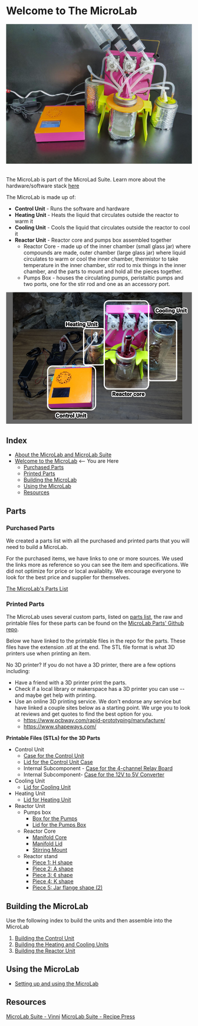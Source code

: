 # Welcome to The MicroLab

<IMG ALT="The MicroLab assembled" SRC="./media/ML_assembled.jpeg" width="800" />

<BR>
<BR>

The MicroLab is part of the MicroLad Suite. Learn more about the hardware/software stack [here](/docs/motivation.md#Meet-the-MicroLab-Suite)


The MicroLab is made up of:
* **Control Unit** - Runs the software and hardware
* **Heating Unit** - Heats the liquid that circulates outside the reactor to warm it
* **Cooling Unit** - Cools the liquid that circulates outside the reactor to cool it
* **Reactor Unit** - Reactor core and pumps box assembled together
   * Reactor Core - made up of the inner chamber (small glass jar) where compounds are made, outer chamber (large glass jar) where liquid circulates to warm or cool the inner chamber, thermistor to take temperature in the inner chamber, stir rod to mix things in the inner chamber, and the parts to mount and hold all the pieces together.
   * Pumps Box - houses the circulating pumps, peristaltic pumps and two ports, one for the stir rod and one as an accessory port.

<IMG ALT="The MicroLab assembled" SRC="./media/ML_units.png" width="600" />

## Index

- [About the MicroLab and MicroLab Suite](docs/motivation.md)
- [Welcome to the MicroLab](docs/index.md)  <-- You are Here
  - [Purchased Parts](#purchased_parts)
  - [Printed Parts](#3d)
  - [Building the MicroLab](#build)
  - [Using the MicroLab](#use)
  - [Resources](#resources)


## Parts

### Purchased Parts
<a name="purchased_parts"></a>

We created a parts list with all the purchased and printed parts that you will need to build a MicroLab.

For the purchased items, we have links to one or more sources. We used the links more as reference so you can see the item and specifications. We did not optimize for price or local availablity. We encourage everyone to look for the best price and supplier for themselves.

[The MicroLab's Parts List](https://github.com/FourThievesVinegar/solderless-microlab/blob/master/docs/microlab-parts-list.xlsx)


### Printed Parts
<a name="3d"></a>

The MicroLab uses several custom parts, listed on [parts list](https://github.com/FourThievesVinegar/solderless-microlab/blob/master/docs/microlab-parts-list.xlsx), the raw and printable files for these parts can be found on the [MicroLab Parts' Github repo](https://github.com/FourThievesVinegar/microlab-parts/tree/master/v6).

Below we have linked to the printable files in the repo for the parts. These files have the extension .stl at the end. The STL file format is what 3D printers use when printing an item.

No 3D printer? If you do not have a 3D printer, there are a few options including:
* Have a friend with a 3D printer print the parts.
* Check if a local library or makerspace has a 3D printer you can use -- and maybe get help with printing.
* Use an online 3D printing service. We don't endorse any service but have linked a couple sites below as a starting point. We urge you to look at reviews and get quotes to find the best option for you.  
  * https://www.pcbway.com/rapid-prototyping/manufacture/
  * https://www.shapeways.com/

**Printable Files (STLs) for the 3D Parts**
* Control Unit
  * [Case for the Control Unit](https://github.com/FourThievesVinegar/microlab-parts/blob/master/v6/control-box/control-box-flat-v.1.0.stl)
  * [Lid for the Control Unit Case](https://github.com/FourThievesVinegar/microlab-parts/blob/master/v6/control-box/control-box-lid-flat-v.1.0.stl)
  * Internal Subcomponent - [Case for the 4-channel Relay Board](https://github.com/FourThievesVinegar/microlab-parts/blob/master/v6/control-box/control-box-flat-v.1.0.stl)
  * Internal Subcomponent- [Case for the 12V to 5V Converter](https://github.com/FourThievesVinegar/microlab-parts/blob/master/v6/control-box/control-box-flat-v.1.0.stl)
* Cooling Unit
  * [Lid for Cooling Unit](https://github.com/FourThievesVinegar/microlab-parts/blob/master/v6/temperature-units/cold-unit-lid-v.1.0.stl)
* Heating Unit
  * [Lid for Heating Unit](https://github.com/FourThievesVinegar/microlab-parts/blob/master/v6/temperature-units/hot-unit-lid-v.1.0.stl)
* Reactor Unit
  * Pumps box
     * [Box for the Pumps](https://github.com/FourThievesVinegar/microlab-parts/blob/master/v6/pumps-box/pumps-box-v.1.0.stl)
     * [Lid for the Pumps Box](https://github.com/FourThievesVinegar/microlab-parts/blob/master/v6/pumps-box/pumps-box-lid-v0.3.stl)
  * Reactor Core
     * [Manifold Core](https://github.com/FourThievesVinegar/microlab-parts/blob/master/v6/reactor-manifold/reactor-manifold-core-v0.1.stl)
     * [Manifold Lid](https://github.com/FourThievesVinegar/microlab-parts/blob/master/v6/reactor-manifold/reactor-manifold-lid-v0.1.stl)
     * [Stirring Mount](  https://github.com/FourThievesVinegar/microlab-parts/blob/master/v6/reactor-manifold/stirring-mount-screws-accessible.stl)
  * Reactor stand
     * [Piece 1: H shape](https://github.com/FourThievesVinegar/microlab-parts/blob/master/v6/reactor-stand/reactor-stand-H.v1.0.stl)
     * [Piece 2: A shape](https://github.com/FourThievesVinegar/microlab-parts/blob/master/v6/reactor-stand/reactor-stand-A.v1.0.stl)
     * [Piece 3: ¢ shape](https://github.com/FourThievesVinegar/microlab-parts/blob/master/v6/reactor-stand/reactor-stand-c.v1.0.stl)
     * [Piece 4: K shape](https://github.com/FourThievesVinegar/microlab-parts/blob/master/v6/reactor-stand/reactor-stand-k.v1.0.stl)
     * [Piece 5: Jar flange shape (2)](https://github.com/FourThievesVinegar/microlab-parts/blob/master/v6/reactor-stand/reactor-stand-jar-flange.v0.1.STL)


## Building the MicroLab
<a name="build"></a>
Use the following index to build the units and then assemble into the MicroLab
  1. [Building the Control Unit](/docs/assembly-control-unit.md)
  1. [Building the Heating and Cooling Units](/docs/assembly-temperature-exchangers-unit.md)
  1. [Building the Reactor Unit](/docs/assembly-reactor-unit.md)

## Using the MicroLab
<a name="use"></a>       
- [Setting up and using the MicroLab](/docs/operation.md)


## Resources
<a name="resources"></a>

[MicroLab Suite - Vinni](https://vinni.fourthievesvinegar.org/projects/NVXg2yPAKaMu)
[MicroLab Suite - Recipe Press](https://recipepress.fourthievesvinegar.org/)
